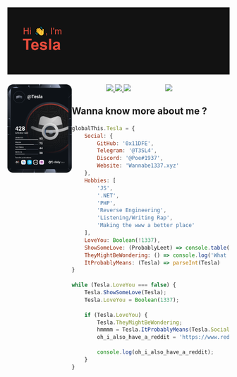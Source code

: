 ## ![Welcome to my profile 🤟](header.png)

<div align="left">
  <a href="https://app.daily.dev/Tesla" target="_blank">
    <img width="146" align="left" src="https://raw.githubusercontent.com/0x11DFE/0x11DFE/devcard/devcard.svg">
  </a>
</div>

<div align="right">
  <a href="https://github.com/0x11DFE" target="_blank">
    <img width="146" align="right" src="https://spotify-github-profile.vercel.app/api/view?uid=eq0o2y8dsh6i76v91eqk9alzd&cover_image=true&theme=default">
  </a>
</div>

<div align="center">
  <a href="https://github.com/0x11DFE" target="_blank">
    <img src="https://badges.pufler.dev/visits/0x11DFE/0x11DFE?style=for-the-badge&color=e74c3c&logo=github&label=Spying+Counter">
  </a>
  <a href="https://github.com/0x11DFE" target="_blank">
    <img src="https://badges.pufler.dev/years/0x11DFE/?style=for-the-badge&color=27a4fb&logo=github&label=Account+Age">
  </a>
  <a href="https://github.com/0x11DFE/0x11DFE/commits/main" target="_blank">
    <img src="https://badges.pufler.dev/updated/0x11DFE/0x11DFE?style=for-the-badge&color=f0f6f9&logo=github&label=Update">
  </a>
</div>

## Wanna know more about me ?

```js
globalThis.Tesla = {
    Social: {
        GitHub: '0x11DFE',
        Telegram: '@T3SL4',
        Discord: '@Poe#1937',
        Website: 'Wannabe1337.xyz'
    },
    Hobbies: [
        'JS',
        '.NET',
        'PHP',
        'Reverse Engineering',
        'Listening/Writing Rap',
        'Making the www a better place'
    ],
    LoveYou: Boolean(!1337),
    ShowSomeLove: (ProbablyLeet) => console.table(ProbablyLeet),
    TheyMightBeWondering: () => console.log('What does 0x11DFE means?'),
    ItProbablyMeans: (Tesla) => parseInt(Tesla)
}

while (Tesla.LoveYou === false) {
    Tesla.ShowSomeLove(Tesla);
    Tesla.LoveYou = Boolean(1337);

    if (Tesla.LoveYou) {
        Tesla.TheyMightBeWondering;
        hmmmm = Tesla.ItProbablyMeans(Tesla.Social.GitHub);
        oh_i_also_have_a_reddit = 'https://www.reddit.com/user/' + hmmmm;

        console.log(oh_i_also_have_a_reddit);
    }
}
```
